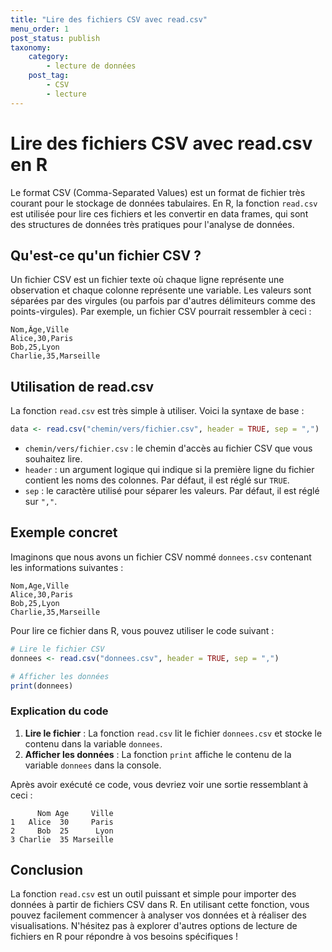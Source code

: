 ```yaml
---
title: "Lire des fichiers CSV avec read.csv"
menu_order: 1
post_status: publish
taxonomy:
    category:
        - lecture de données
    post_tag:
        - CSV
        - lecture
---
```


# Lire des fichiers CSV avec read.csv en R

Le format CSV (Comma-Separated Values) est un format de fichier très courant pour le stockage de données tabulaires. En R, la fonction `read.csv` est utilisée pour lire ces fichiers et les convertir en data frames, qui sont des structures de données très pratiques pour l'analyse de données.

## Qu'est-ce qu'un fichier CSV ?

Un fichier CSV est un fichier texte où chaque ligne représente une observation et chaque colonne représente une variable. Les valeurs sont séparées par des virgules (ou parfois par d'autres délimiteurs comme des points-virgules). Par exemple, un fichier CSV pourrait ressembler à ceci :

```
Nom,Âge,Ville
Alice,30,Paris
Bob,25,Lyon
Charlie,35,Marseille
```

## Utilisation de read.csv

La fonction `read.csv` est très simple à utiliser. Voici la syntaxe de base :

```R
data <- read.csv("chemin/vers/fichier.csv", header = TRUE, sep = ",")
```

- `chemin/vers/fichier.csv` : le chemin d'accès au fichier CSV que vous souhaitez lire.
- `header` : un argument logique qui indique si la première ligne du fichier contient les noms des colonnes. Par défaut, il est réglé sur `TRUE`.
- `sep` : le caractère utilisé pour séparer les valeurs. Par défaut, il est réglé sur `","`.

## Exemple concret

Imaginons que nous avons un fichier CSV nommé `donnees.csv` contenant les informations suivantes :

```
Nom,Age,Ville
Alice,30,Paris
Bob,25,Lyon
Charlie,35,Marseille
```

Pour lire ce fichier dans R, vous pouvez utiliser le code suivant :

```R
# Lire le fichier CSV
donnees <- read.csv("donnees.csv", header = TRUE, sep = ",")

# Afficher les données
print(donnees)
```

### Explication du code

1. **Lire le fichier** : La fonction `read.csv` lit le fichier `donnees.csv` et stocke le contenu dans la variable `donnees`.
2. **Afficher les données** : La fonction `print` affiche le contenu de la variable `donnees` dans la console.

Après avoir exécuté ce code, vous devriez voir une sortie ressemblant à ceci :

```
      Nom Age     Ville
1   Alice  30     Paris
2     Bob  25      Lyon
3 Charlie  35 Marseille
```

## Conclusion

La fonction `read.csv` est un outil puissant et simple pour importer des données à partir de fichiers CSV dans R. En utilisant cette fonction, vous pouvez facilement commencer à analyser vos données et à réaliser des visualisations. N'hésitez pas à explorer d'autres options de lecture de fichiers en R pour répondre à vos besoins spécifiques !

